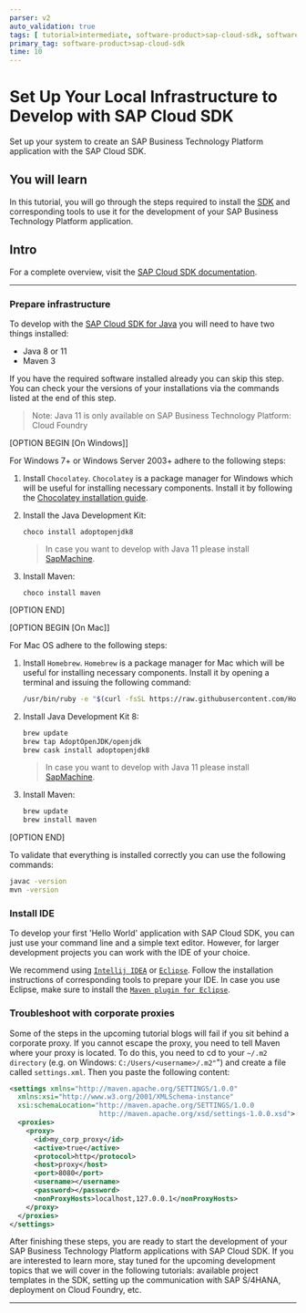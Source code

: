 ```yaml
---
parser: v2
auto_validation: true
tags: [ tutorial>intermediate, software-product>sap-cloud-sdk, software-product>sap-s-4hana, software-product>sap-business-technology-platform, topic>cloud, programming-tool>java ]
primary_tag: software-product>sap-cloud-sdk
time: 10
---
```


# Set Up Your Local Infrastructure to Develop with SAP Cloud SDK
<!-- description --> Set up your system to create an SAP Business Technology Platform application with the SAP Cloud SDK.

## You will learn  
In this tutorial, you will go through the steps required to install the [SDK](https://developers.sap.com/topics/cloud-sdk.html) and corresponding tools to use it for the development of your SAP Business Technology Platform application.

## Intro
For a complete overview, visit the [SAP Cloud SDK documentation](https://sap.github.io/cloud-sdk/).


---

### Prepare infrastructure


To develop with the [SAP Cloud SDK for Java](https://sap.github.io/cloud-sdk/docs/java/overview-cloud-sdk-for-java) you will need to have two things installed:

- Java 8 or 11
- Maven 3

If you have the required software installed already you can skip this step. You can check your the versions of your installations via the commands listed at the end of this step.

> Note: Java 11 is only available on SAP Business Technology Platform: Cloud Foundry

[OPTION BEGIN [On Windows]]

For Windows 7+ or Windows Server 2003+ adhere to the following steps:

1. Install `Chocolatey`. `Chocolatey` is a package manager for Windows which will be useful for installing necessary components. Install it by following the [Chocolatey installation guide](https://chocolatey.org/install).

2. Install the Java Development Kit:

    ```shell
    choco install adoptopenjdk8
    ```

    > In case you want to develop with Java 11 please install [SapMachine](https://sap.github.io/SapMachine/).

3. Install Maven:

    ```shell
    choco install maven
    ```

[OPTION END]


[OPTION BEGIN [On Mac]]

For Mac OS adhere to the following steps:

1. Install `Homebrew`. `Homebrew` is a package manager for Mac which will be useful for installing necessary components. Install it by opening a terminal and issuing the following command:

    ```bash
    /usr/bin/ruby -e "$(curl -fsSL https://raw.githubusercontent.com/Homebrew/install/master/install)"
    ```

2. Install Java Development Kit 8:

    ```bash
    brew update
    brew tap AdoptOpenJDK/openjdk
    brew cask install adoptopenjdk8
    ```

    > In case you want to develop with Java 11 please install [SapMachine](https://sap.github.io/SapMachine/).

3. Install Maven:

    ```bash
    brew update
    brew install maven
    ```

[OPTION END]


To validate that everything is installed correctly you can use the following commands:

```bash
javac -version
mvn -version
```


### Install IDE


To develop your first 'Hello World' application with SAP Cloud SDK, you can just use your command line and a simple text editor. However, for larger development projects you can work with the IDE of your choice.

We recommend using [`Intellij IDEA`](https://www.jetbrains.com/idea/#chooseYourEdition) or [`Eclipse`](https://www.eclipse.org/users/). Follow the installation instructions of corresponding tools to prepare your IDE. In case you use Eclipse, make sure to install the [`Maven plugin for Eclipse`](http://www.eclipse.org/m2e/).


### Troubleshoot with corporate proxies


Some of the steps in the upcoming tutorial blogs will fail if you sit behind a corporate proxy. If you cannot escape the proxy, you need to tell Maven where your proxy is located.
To do this, you need to cd to your `~/.m2 directory` (e.g. on Windows: `C:/Users/<username>/.m2"`") and create a file called `settings.xml`. Then you paste the following content:

```xml
<settings xmlns="http://maven.apache.org/SETTINGS/1.0.0"
  xmlns:xsi="http://www.w3.org/2001/XMLSchema-instance"
  xsi:schemaLocation="http://maven.apache.org/SETTINGS/1.0.0
                      http://maven.apache.org/xsd/settings-1.0.0.xsd">
  <proxies>
    <proxy>
      <id>my_corp_proxy</id>
      <active>true</active>
      <protocol>http</protocol>
      <host>proxy</host>
      <port>8080</port>
      <username></username>
      <password></password>
      <nonProxyHosts>localhost,127.0.0.1</nonProxyHosts>
    </proxy>
  </proxies>
</settings>
```

After finishing these steps, you are ready to start the development of your SAP Business Technology Platform applications with SAP Cloud SDK. If you are interested to learn more, stay tuned for the upcoming development topics that we will cover in the following tutorials: available project templates in the SDK, setting up the communication with SAP S/4HANA, deployment on Cloud Foundry, etc.

---
